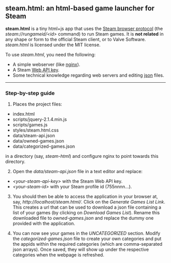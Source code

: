 ## steam.html: an html-based game launcher for Steam

**steam.html** is a tiny html+js app that uses the [Steam browser protocol](https://developer.valvesoftware.com/wiki/Steam_browser_protocol) (the *steam://rungameid/\<id>* command) to run Steam games. It is **not related** in any shape or form to the official Steam client, or to Valve Software. *steam.html* is licensed under the MIT license.

To use *steam.html*, you need the following:

* A simple webserver (like [nginx](http://nginx.org/)).
* A Steam [Web API key](https://steamcommunity.com/dev).
* Some technical knowledge regarding web servers and editing [json](http://json.org/) files.

---

### Step-by-step guide
1. Places the project files:
 
 * index.html
 * scripts/jquery-2.1.4.min.js
 * scripts/games.js
 * styles/steam.html.css
 * data/steam-api.json
 * data/owned-games.json
 * data/categorized-games.json

 in a directory (say, *steam-html*) and configure nginx to point towards this directory.

2. Open the *data/steam-api.json* file in a text editor and replace:

 * *\<your-steam-api-key>* with the Steam Web API key.
 * *\<your-steam-id>* with your Steam profile id (755nnnn...).

3.  You should then be able to access the application in your browser at, say, *http://localhost/steam.html/*. Click on the *Generate Games List Link*. This creates a url that can be used to download a json file containing a list of your games (by clicking on *Download Games List*). Rename this downloaded file to *owned-games.json* and replace the dummy one provided with the application.

4. You can now see your games in the *UNCATEGORIZED* section. Modify the *categorized-games.json* file to create your own categories and put the appids within the required categories (which are comma-separated json arrays). Once saved, they will show up under the respective categories when the webpage is refreshed.

